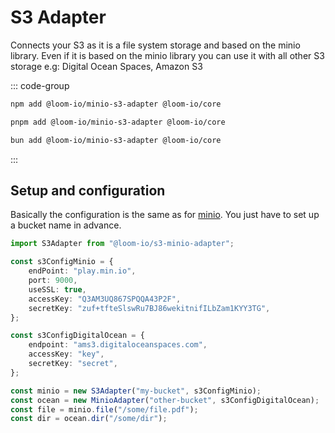 ---
---

# S3 Adapter

Connects your S3 as it is a file system storage and based on the minio library. Even if it is based on the minio library you can use it with all other S3 storage e.g: Digital Ocean Spaces, Amazon S3

::: code-group

```sh [npm]
npm add @loom-io/minio-s3-adapter @loom-io/core
```

```sh [pnpm]
pnpm add @loom-io/minio-s3-adapter @loom-io/core
```

```sh [bun]
bun add @loom-io/minio-s3-adapter @loom-io/core
```

:::

## Setup and configuration

Basically the configuration is the same as for [minio](https://min.io/docs/minio/linux/developers/javascript/API.html). You just have to set up a bucket name in advance.

```ts
import S3Adapter from "@loom-io/s3-minio-adapter";

const s3ConfigMinio = {
	endPoint: "play.min.io",
	port: 9000,
	useSSL: true,
	accessKey: "Q3AM3UQ867SPQQA43P2F",
	secretKey: "zuf+tfteSlswRu7BJ86wekitnifILbZam1KYY3TG",
};

const s3ConfigDigitalOcean = {
	endpoint: "ams3.digitaloceanspaces.com",
	accessKey: "key",
	secretKey: "secret",
};

const minio = new S3Adapter("my-bucket", s3ConfigMinio);
const ocean = new MinioAdapter("other-bucket", s3ConfigDigitalOcean);
const file = minio.file("/some/file.pdf");
const dir = ocean.dir("/some/dir");
```
